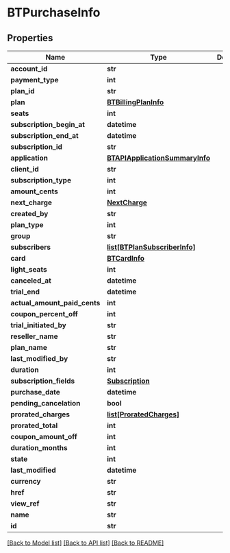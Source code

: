 # BTPurchaseInfo

## Properties
Name | Type | Description | Notes
------------ | ------------- | ------------- | -------------
**account_id** | **str** |  | [optional] 
**payment_type** | **int** |  | [optional] 
**plan_id** | **str** |  | [optional] 
**plan** | [**BTBillingPlanInfo**](BTBillingPlanInfo.md) |  | [optional] 
**seats** | **int** |  | [optional] 
**subscription_begin_at** | **datetime** |  | [optional] 
**subscription_end_at** | **datetime** |  | [optional] 
**subscription_id** | **str** |  | [optional] 
**application** | [**BTAPIApplicationSummaryInfo**](BTAPIApplicationSummaryInfo.md) |  | [optional] 
**client_id** | **str** |  | [optional] 
**subscription_type** | **int** |  | [optional] 
**amount_cents** | **int** |  | [optional] 
**next_charge** | [**NextCharge**](NextCharge.md) |  | [optional] 
**created_by** | **str** |  | [optional] 
**plan_type** | **int** |  | [optional] 
**group** | **str** |  | [optional] 
**subscribers** | [**list[BTPlanSubscriberInfo]**](BTPlanSubscriberInfo.md) |  | [optional] 
**card** | [**BTCardInfo**](BTCardInfo.md) |  | [optional] 
**light_seats** | **int** |  | [optional] 
**canceled_at** | **datetime** |  | [optional] 
**trial_end** | **datetime** |  | [optional] 
**actual_amount_paid_cents** | **int** |  | [optional] 
**coupon_percent_off** | **int** |  | [optional] 
**trial_initiated_by** | **str** |  | [optional] 
**reseller_name** | **str** |  | [optional] 
**plan_name** | **str** |  | [optional] 
**last_modified_by** | **str** |  | [optional] 
**duration** | **int** |  | [optional] 
**subscription_fields** | [**Subscription**](Subscription.md) |  | [optional] 
**purchase_date** | **datetime** |  | [optional] 
**pending_cancelation** | **bool** |  | [optional] 
**prorated_charges** | [**list[ProratedCharges]**](ProratedCharges.md) |  | [optional] 
**prorated_total** | **int** |  | [optional] 
**coupon_amount_off** | **int** |  | [optional] 
**duration_months** | **int** |  | [optional] 
**state** | **int** |  | [optional] 
**last_modified** | **datetime** |  | [optional] 
**currency** | **str** |  | [optional] 
**href** | **str** |  | [optional] 
**view_ref** | **str** |  | [optional] 
**name** | **str** |  | [optional] 
**id** | **str** |  | [optional] 

[[Back to Model list]](../README.md#documentation-for-models) [[Back to API list]](../README.md#documentation-for-api-endpoints) [[Back to README]](../README.md)


